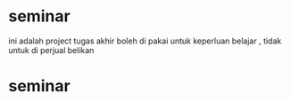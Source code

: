 # seminar
ini adalah project tugas akhir
boleh di pakai untuk keperluan belajar , tidak untuk di perjual belikan
# seminar
